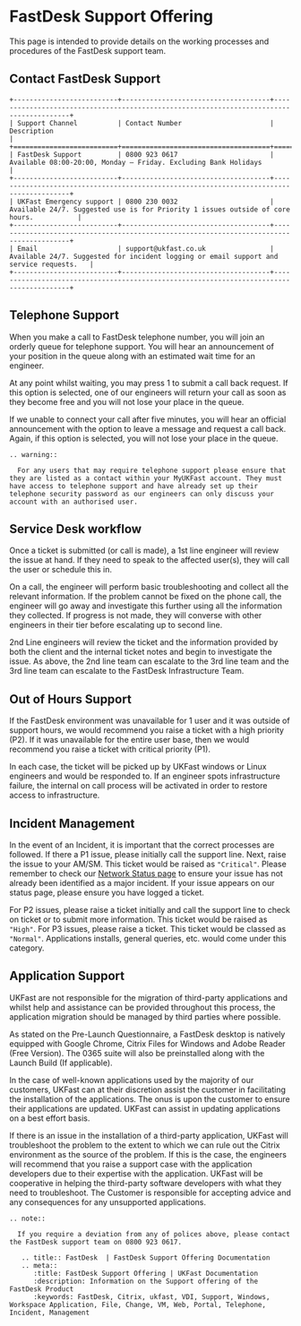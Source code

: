 # FastDesk Support Offering

This page is intended to provide details on the working processes and procedures of the FastDesk support team.

## Contact FastDesk Support


```eval_rst
+--------------------------+-------------------------------------+-----------------------------------------------------------------------------------------+
| Support Channel          | Contact Number                      | Description                                                                             |
+==========================+=====================================+=========================================================================================+
| FastDesk Support         | 0800 923 0617                       | Available 08:00-20:00, Monday – Friday. Excluding Bank Holidays                         |
+--------------------------+-------------------------------------+-----------------------------------------------------------------------------------------+
| UKFast Emergency support | 0800 230 0032                       | Available 24/7. Suggested use is for Priority 1 issues outside of core hours.           |
+--------------------------+-------------------------------------+-----------------------------------------------------------------------------------------+
| Email                    | support@ukfast.co.uk                | Available 24/7. Suggested for incident logging or email support and service requests.   |
+--------------------------+-------------------------------------+-----------------------------------------------------------------------------------------+

```

## Telephone Support

When you make a call to FastDesk telephone number, you will join an orderly queue for telephone support. You will hear an announcement of your position in the queue along with an estimated wait time for an engineer.

At any point whilst waiting, you may press 1 to submit a call back request. If this option is selected, one of our engineers will return your call as soon as they become free and you will not lose your place in the queue.

If we unable to connect your call after five minutes, you will hear an official announcement with the option to leave a message and request a call back. Again, if this option is selected, you will not lose your place in the queue.

```eval_rst
.. warning::

  For any users that may require telephone support please ensure that they are listed as a contact within your MyUKFast account. They must have access to telephone support and have already set up their telephone security password as our engineers can only discuss your account with an authorised user.

```

## Service Desk workflow

Once a ticket is submitted (or call is made), a 1st line engineer will review the issue at hand. If they need to speak to the affected user(s), they will call the user or schedule this in.

On a call, the engineer will perform basic troubleshooting and collect all the relevant information. If the problem cannot be fixed on the phone call, the engineer will go away and investigate this further using all the information they collected. If progress is not made, they will converse with other engineers in their tier before escalating up to second line.

2nd Line engineers will review the ticket and the information provided by both the client and the internal ticket notes and begin to investigate the issue. As above, the 2nd line team can escalate to the 3rd line team and the 3rd line team can escalate to the FastDesk Infrastructure Team.

## Out of Hours Support

If the FastDesk environment was unavailable for 1 user and it was outside of support hours, we would recommend you raise a ticket with a high priority (P2). If it was unavailable for the entire user base, then we would recommend you raise a ticket with critical priority (P1).

In each case, the ticket will be picked up by UKFast windows or Linux engineers and would be responded to. If an engineer spots infrastructure failure, the internal on call process will be activated in order to restore access to infrastructure.

## Incident Management

In the event of an Incident, it is important that the correct processes are followed. If there a P1 issue, please initially call the support line. Next, raise the issue to your AM/SM. This ticket would be raised as `"Critical"`. Please remember to check our [Network Status page](https://ukfast.network/) to ensure your issue has not already been identified as a major incident. If your issue appears on our status page, please ensure you have logged a ticket.

For P2 issues, please raise a ticket initially and call the support line to check on ticket or to submit more information. This ticket would be raised as `"High"`.  For P3 issues, please raise a ticket. This ticket would be classed as `"Normal"`. Applications installs, general queries, etc. would come under this category.

 ## Application Support

UKFast are not responsible for the migration of third-party applications and whilst help and assistance can be provided throughout this process, the application migration should be managed by third parties where possible.

As stated on the Pre-Launch Questionnaire, a FastDesk desktop is natively equipped with Google Chrome, Citrix Files for Windows and Adobe Reader (Free Version). The 0365 suite will also be preinstalled along with the Launch Build (If applicable).

In the case of well-known applications used by the majority of our customers, UKFast can at their discretion assist the customer in facilitating the installation of the applications. The onus is upon the customer to ensure their applications are updated. UKFast can assist in updating applications on a best effort basis.

If there is an issue in the installation of a third-party application, UKFast will troubleshoot the problem to the extent to which we can rule out the Citrix environment as the source of the problem. If this is the case, the engineers will recommend that you raise a support case with the application developers due to their expertise with the application. UKFast will be cooperative in helping the third-party software developers with what they need to troubleshoot. The Customer is responsible for accepting advice and any consequences for any unsupported applications.

```eval_rst
.. note::

  If you require a deviation from any of polices above, please contact the FastDesk support team on 0800 923 0617.

```

```eval_rst
   .. title:: FastDesk  | FastDesk Support Offering Documentation
   .. meta::
      :title: FastDesk Support Offering | UKFast Documentation
      :description: Information on the Support offering of the FastDesk Product
      :keywords: FastDesk, Citrix, ukfast, VDI, Support, Windows, Workspace Application, File, Change, VM, Web, Portal, Telephone, Incident, Management
```